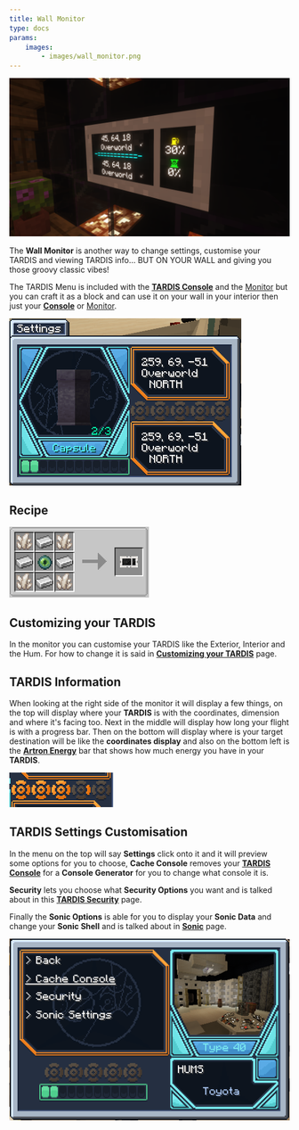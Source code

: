 ```yaml
---
title: Wall Monitor
type: docs
params:
    images:
        - images/wall_monitor.png
---
```


![Monitor](images/wall_monitor.png)

The **Wall Monitor** is another way to change settings, customise your TARDIS and viewing TARDIS info... BUT ON YOUR WALL and giving you those groovy classic vibes!

The TARDIS Menu is included with the [**TARDIS Console**](../console) and the [Monitor](../monitor) but you can craft it as a block and can use it on your wall in your interior then just your [**Console**](../console) or [Monitor](../monitor).

![Monitor Menu](images/monitor/screen.png)

## Recipe
![crafting-grid](images/monitor/wallmonitor_recipe.png)

## Customizing your TARDIS
In the monitor you can customise your TARDIS like the Exterior, Interior and the Hum. For how to change it is said in [**Customizing your TARDIS**](../../mechanics/customizing) page.

## TARDIS Information
When looking at the right side of the monitor it will display a few things, on the top will display where your **TARDIS** is with the coordinates, dimension and where it's facing too. Next in the middle will display how long your flight is with a progress bar. Then on the bottom will display where is your target destination will be like the **coordinates display** and also on the bottom left is the [**Artron Energy**](../../mechanics/artron) bar that shows how much energy you have in your **TARDIS**.

![Flight Bar](images/monitor/flight-bar.png)

## TARDIS Settings Customisation
In the menu on the top will say **Settings** click onto it and it will preview some options for you to choose, **Cache Console** removes your [**TARDIS Console**](../console) for a **Console Generator** for you to change what console it is. 

**Security** lets you choose what **Security Options** you want and is talked about in this [**TARDIS Security**](../../tardis/security) page. 

Finally the **Sonic Options** is able for you to display your **Sonic Data** and change your **Sonic Shell** and is talked about in [**Sonic**](../../items/sonic) page. 

![Settings](images/monitor/settings.png)
